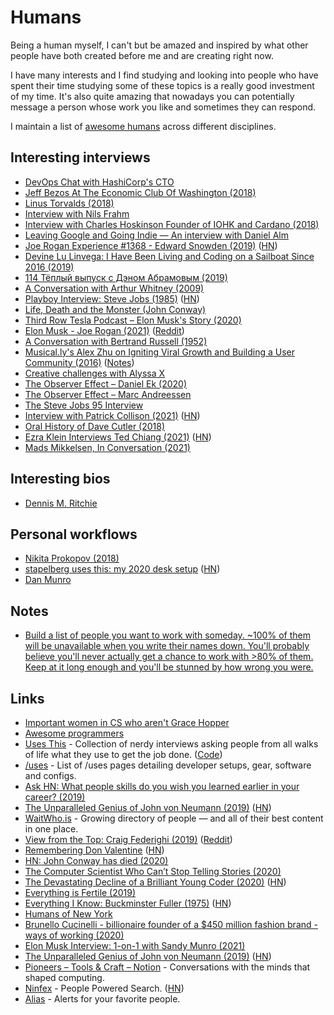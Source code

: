 # Humans

Being a human myself, I can't but be amazed and inspired by what other people have both created before me and are creating right now.

I have many interests and I find studying and looking into people who have spent their time studying some of these topics is a really good investment of my time. It's also quite amazing that nowadays you can potentially message a person whose work you like and sometimes they can respond.

I maintain a list of [awesome humans](https://github.com/learn-anything/humans) across different disciplines.

## Interesting interviews

- [DevOps Chat with HashiCorp's CTO](https://www.youtube.com/watch?v=iV5doaYReyU)
- [Jeff Bezos At The Economic Club Of Washington (2018)](https://www.youtube.com/watch?v=xv_vkA0jsyo)
- [Linus Torvalds (2018)](https://www.youtube.com/watch?v=pQWj2Fgxdrc&t=927s)
- [Interview with Nils Frahm](http://www.tokafi.com/15questions/interview-nils-frahm/)
- [Interview with Charles Hoskinson Founder of IOHK and Cardano (2018)](https://www.youtube.com/watch?v=8-TlaXP0c1s)
- [Leaving Google and Going Indie — An interview with Daniel Alm](https://medium.com/mailbutlerhq/leaving-google-and-going-indie-an-interview-with-daniel-alm-91078268a48b)
- [Joe Rogan Experience #1368 - Edward Snowden (2019)](https://www.youtube.com/watch?v=efs3QRr8LWw) ([HN](https://news.ycombinator.com/item?id=21333063))
- [Devine Lu Linvega: I Have Been Living and Coding on a Sailboat Since 2016 (2019)](https://dev.to/gitnation/devine-lu-linvega-i-have-been-living-and-coding-on-a-sailboat-since-2016-54id)
- [114 Тёплый выпуск с Дэном Абрамовым (2019)](https://www.youtube.com/watch?v=9aXRJ8Z-kxA)
- [A Conversation with Arthur Whitney (2009)](https://queue.acm.org/detail.cfm?id=1531242)
- [Playboy Interview: Steve Jobs (1985)](http://reprints.longform.org/playboy-interview-steve-jobs) ([HN](https://news.ycombinator.com/item?id=21374308))
- [Life, Death and the Monster (John Conway)](https://www.youtube.com/watch?v=xOCe5HUObD4)
- [Third Row Tesla Podcast – Elon Musk's Story (2020)](https://www.youtube.com/watch?v=J9oEc0wCQDE)
- [Elon Musk - Joe Rogan (2021)](https://open.spotify.com/episode/2aB2swgyXqbFA06AxPlFmr?si=a2nlSLSBRmqFCVshh7NIAA) ([Reddit](https://www.reddit.com/r/JoeRogan/comments/lhrk75/1609_elon_musk_the_joe_rogan_experience/))
- [A Conversation with Bertrand Russell (1952)](https://www.youtube.com/watch?v=fb3k6tB-Or8)
- [Musical.ly's Alex Zhu on Igniting Viral Growth and Building a User Community (2016)](https://www.youtube.com/watch?v=wTyg2E44pBA) ([Notes](https://www.notion.so/Alex-Zhu-Musical-ly-TikTok-4631f80fdcc4423a845e145e807d8e2b))
- [Creative challenges with Alyssa X](https://nesslabs.com/alyssa-x-interview)
- [The Observer Effect – Daniel Ek (2020)](https://www.theobservereffect.org/daniel.html)
- [The Observer Effect – Marc Andreessen](https://www.theobservereffect.org/marc.html)
- [The Steve Jobs 95 Interview](https://www.youtube.com/watch?v=M6Oxl5dAnR0)
- [Interview with Patrick Collison (2021)](https://noahpinion.substack.com/p/interview-patrick-collison-co-founder) ([HN](https://news.ycombinator.com/item?id=26385572))
- [Oral History of Dave Cutler (2018)](https://www.youtube.com/watch?v=29RkHH-psrY)
- [Ezra Klein Interviews Ted Chiang (2021)](https://www.nytimes.com/2021/03/30/podcasts/ezra-klein-podcast-ted-chiang-transcript.html) ([HN](https://news.ycombinator.com/item?id=26768327))
- [Mads Mikkelsen, In Conversation (2021)](https://www.vulture.com/article/mads-mikkelsen-in-conversation.html)

## Interesting bios

- [Dennis M. Ritchie](http://cm.bell-labs.co/who/dmr/)

## Personal workflows

- [Nikita Prokopov (2018)](https://usesthis.com/interviews/nikita.prokopov/)
- [stapelberg uses this: my 2020 desk setup](https://michael.stapelberg.ch/posts/2020-05-23-desk-setup/) ([HN](https://news.ycombinator.com/item?id=23282784))
- [Dan Munro](https://danmunro.com/recommendations/)

## Notes

- [Build a list of people you want to work with someday. ~100% of them will be unavailable when you write their names down. You'll probably believe you'll never actually get a chance to work with >80% of them. Keep at it long enough and you'll be stunned by how wrong you were.](https://twitter.com/julianweisser/status/1292077164645367808)

## Links

- [Important women in CS who aren't Grace Hopper](https://www.hillelwayne.com/post/important-women-in-cs/)
- [Awesome programmers](https://github.com/rekihattori/awesome-programmers)
- [Uses This](https://usesthis.com/) - Collection of nerdy interviews asking people from all walks of life what they use to get the job done. ([Code](https://github.com/waferbaby/usesthis/))
- [/uses](https://uses.tech/) - List of /uses pages detailing developer setups, gear, software and configs.
- [Ask HN: What people skills do you wish you learned earlier in your career? (2019)](https://news.ycombinator.com/item?id=20503813)
- [The Unparalleled Genius of John von Neumann (2019)](https://medium.com/cantors-paradise/the-unparalleled-genius-of-john-von-neumann-791bb9f42a2d) ([HN](https://news.ycombinator.com/item?id=21542753))
- [WaitWho.is](https://waitwho.is/) - Growing directory of people — and all of their best content in one place.
- [View from the Top: Craig Federighi (2019)](https://www.youtube.com/watch?v=43sjym5ZS68) ([Reddit](https://www.reddit.com/r/apple/comments/hhvenj/life_advice_from_craig_federighi_uc_berkeley_hour/))
- [Remembering Don Valentine](https://www.sequoiacap.com/article/remembering-don-valentine/) ([HN](https://news.ycombinator.com/item?id=21359239))
- [HN: John Conway has died (2020)](https://news.ycombinator.com/item?id=22843306)
- [The Computer Scientist Who Can’t Stop Telling Stories (2020)](https://www.quantamagazine.org/computer-scientist-donald-knuth-cant-stop-telling-stories-20200416/)
- [The Devastating Decline of a Brilliant Young Coder (2020)](https://www.wired.com/story/lee-holloway-devastating-decline-brilliant-young-coder/) ([HN](https://news.ycombinator.com/item?id=22878136))
- [Everything is Fertile (2019)](http://nickcammarata.com/writing/everything-is-fertile)
- [Everything I Know: Buckminster Fuller (1975)](https://www.bfi.org/about-fuller/resources/everything-i-know) ([HN](https://news.ycombinator.com/item?id=23745671))
- [Humans of New York](https://www.humansofnewyork.com/)
- [Brunello Cucinelli - billionaire founder of a \$450 million fashion brand - ways of working (2020)](https://twitter.com/david_perell/status/1315426534900092929)
- [Elon Musk Interview: 1-on-1 with Sandy Munro (2021)](https://www.youtube.com/watch?v=YAtLTLiqNwg)
- [The Unparalleled Genius of John von Neumann (2019)](https://www.cantorsparadise.com/the-unparalleled-genius-of-john-von-neumann-791bb9f42a2d) ([HN](https://news.ycombinator.com/item?id=26695502))
- [Pioneers – Tools & Craft – Notion](https://www.notion.so/blog/topic/pioneers) - Conversations with the minds that shaped computing.
- [Ninfex](https://ninfex.com/hello) - People Powered Search. ([HN](https://news.ycombinator.com/item?id=27316752))
- [Alias](https://alias.co/) - Alerts for your favorite people.
